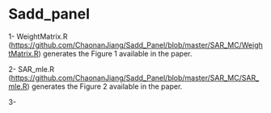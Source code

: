 # Sadd_panel
1- WeightMatrix.R (https://github.com/ChaonanJiang/Sadd_Panel/blob/master/SAR_MC/WeightMatrix.R) generates the Figure 1 available in the paper. 

2- SAR_mle.R (https://github.com/ChaonanJiang/Sadd_Panel/blob/master/SAR_MC/SAR_mle.R) generates the Figure 2 available in the paper. 

3-
